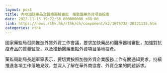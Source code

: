 ```yaml
---
layout: post
title: 內地加快藥品及醫療器械審批　推動醫藥外資項目投產
date: 2022-11-15 19:22:58.000000000 +08:00
link: https://news.rthk.hk/rthk/ch/component/k2/1675728-20221115.htm
categories: rthk
---
```


國家藥監局召開推進外貿外資工作會議，要求加快藥品和醫療器械審批，加強對抗疫產品的質量監管，以及推動醫藥重點外資項目落地投產。 

藥監局副局長趙軍寧表示，要切實按照加強外資企業服務工作有關通知要求，持續推進各項工作落地見效，並深入了解在華外商協會、外資企業的問題訴求。
